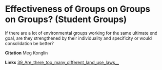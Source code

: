 # Effectiveness of Groups on Groups on Groups? (Student Groups)

If there are a lot of environmental groups working for the same ultimate end goal, are they strengthened by their individuality and specificity or would consolidation be better? 

**Citation**
Meg Konglin 

**Links**
[39_Are_there_too_many_different_land_use_laws__](39_Are_there_too_many_different_land_use_laws__.md)


